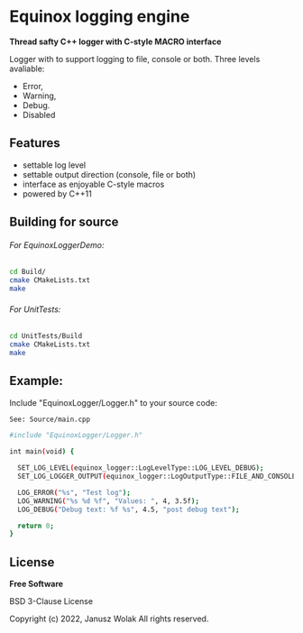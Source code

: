 # Equinox logging engine
**Thread safty C++ logger with C-style MACRO interface**

Logger with to support logging to file, console or both. Three levels avaliable: 
- Error, 
- Warning, 
- Debug.
- Disabled

## Features

- settable log level
- settable output direction (console, file or both)
- interface as enjoyable C-style macros
- powered by C++11


## Building for source

###### For EquinoxLoggerDemo:

```sh
cd Build/
cmake CMakeLists.txt
make
```

###### For UnitTests:

```sh
cd UnitTests/Build
cmake CMakeLists.txt
make
```
## Example:

Include "EquinoxLogger/Logger.h" to your source code:
```sh
See: Source/main.cpp
```
```sh
#include "EquinoxLogger/Logger.h"

int main(void) {

  SET_LOG_LEVEL(equinox_logger::LogLevelType::LOG_LEVEL_DEBUG);
  SET_LOG_LOGGER_OUTPUT(equinox_logger::LogOutputType::FILE_AND_CONSOLE);

  LOG_ERROR("%s", "Test log");
  LOG_WARNING("%s %d %f", "Values: ", 4, 3.5f);
  LOG_DEBUG("Debug text: %f %s", 4.5, "post debug text");

  return 0;
}
```
## License

**Free Software**

BSD 3-Clause License

Copyright (c) 2022, Janusz Wolak
All rights reserved.

